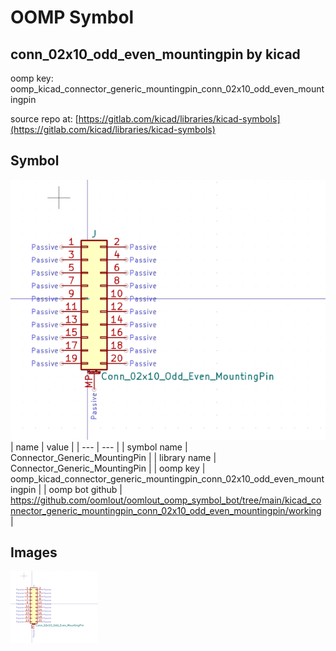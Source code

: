 # OOMP Symbol  
## conn_02x10_odd_even_mountingpin  by kicad  
  
oomp key: oomp_kicad_connector_generic_mountingpin_conn_02x10_odd_even_mountingpin  
  
source repo at: [https://gitlab.com/kicad/libraries/kicad-symbols](https://gitlab.com/kicad/libraries/kicad-symbols)  
## Symbol  
  
[![working.png](working_600.png)](working.png)  
| name | value | 
| --- | --- | 
| symbol name | Connector_Generic_MountingPin | 
| library name | Connector_Generic_MountingPin | 
| oomp key | oomp_kicad_connector_generic_mountingpin_conn_02x10_odd_even_mountingpin | 
| oomp bot github | https://github.com/oomlout/oomlout_oomp_symbol_bot/tree/main/kicad_connector_generic_mountingpin_conn_02x10_odd_even_mountingpin/working | 
## Images  
  
[![working.png](working_140.png)](working.png)  
